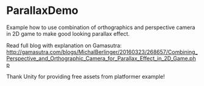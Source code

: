 # ParallaxDemo
Example how to use combination of orthographics and perspective camera in 2D game to make good looking parallax effect.

Read full blog with explanation on Gamasutra: http://gamasutra.com/blogs/MichalBerlinger/20160323/268657/Combining_Perspective_and_Orthographic_Camera_for_Parallax_Effect_in_2D_Game.php

Thank Unity for providing free assets from platformer example!
